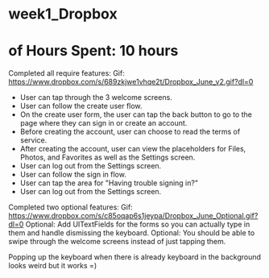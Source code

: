 # week1_Dropbox

# of Hours Spent: 10 hours

Completed all require features:
Gif: https://www.dropbox.com/s/689zkjwe1vhqe2t/Dropbox_June_v2.gif?dl=0
- User can tap through the 3 welcome screens.
- User can follow the create user flow.
- On the create user form, the user can tap the back button to go to the page where they can sign in or create an account.
- Before creating the account, user can choose to read the terms of service.
- After creating the account, user can view the placeholders for Files, Photos, and Favorites as well as the Settings screen.
- User can log out from the Settings screen.
- User can follow the sign in flow.
- User can tap the area for "Having trouble signing in?"
- User can log out from the Settings screen.


Completed two optional features:
Gif: https://www.dropbox.com/s/c85oqap6s1jeypa/Dropbox_June_Optional.gif?dl=0
Optional: Add UITextFields for the forms so you can actually type in them and handle dismissing the keyboard.
Optional: You should be able to swipe through the welcome screens instead of just tapping them.

Popping up the keyboard when there is already keyboard in the background looks weird but it works =)


